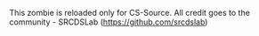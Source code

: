 This zombie is reloaded only for CS-Source.
All credit goes to the community - SRCDSLab (https://github.com/srcdslab)
